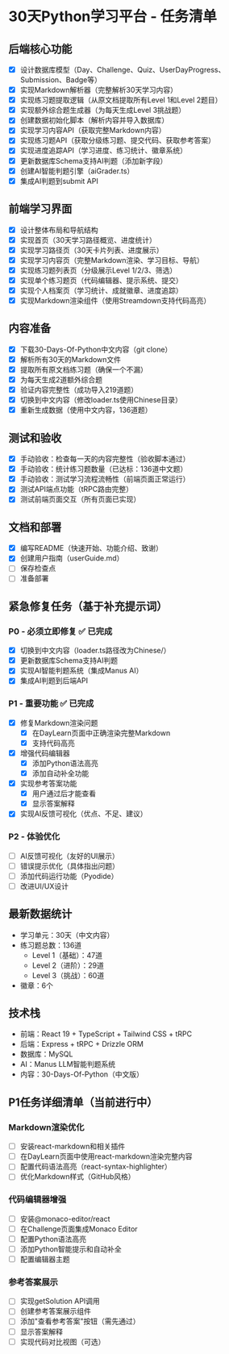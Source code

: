 # 30天Python学习平台 - 任务清单

## 后端核心功能
- [x] 设计数据库模型（Day、Challenge、Quiz、UserDayProgress、Submission、Badge等）
- [x] 实现Markdown解析器（完整解析30天学习内容）
- [x] 实现练习题提取逻辑（从原文档提取所有Level 1和Level 2题目）
- [x] 实现额外综合题生成器（为每天生成Level 3挑战题）
- [x] 创建数据初始化脚本（解析内容并导入数据库）
- [x] 实现学习内容API（获取完整Markdown内容）
- [x] 实现练习题API（获取分级练习题、提交代码、获取参考答案）
- [x] 实现进度追踪API（学习进度、练习统计、徽章系统）
- [x] 更新数据库Schema支持AI判题（添加新字段）
- [x] 创建AI智能判题引擎（aiGrader.ts）
- [x] 集成AI判题到submit API

## 前端学习界面
- [x] 设计整体布局和导航结构
- [x] 实现首页（30天学习路径概览、进度统计）
- [x] 实现学习路径页（30天卡片列表、进度展示）
- [x] 实现学习内容页（完整Markdown渲染、学习目标、导航）
- [x] 实现练习题列表页（分级展示Level 1/2/3、筛选）
- [x] 实现单个练习题页（代码编辑器、提示系统、提交）
- [x] 实现个人档案页（学习统计、成就徽章、进度追踪）
- [x] 实现Markdown渲染组件（使用Streamdown支持代码高亮）

## 内容准备
- [x] 下载30-Days-Of-Python中文内容（git clone）
- [x] 解析所有30天的Markdown文件
- [x] 提取所有原文档练习题（确保一个不漏）
- [x] 为每天生成2道额外综合题
- [x] 验证内容完整性（成功导入219道题）
- [x] 切换到中文内容（修改loader.ts使用Chinese目录）
- [x] 重新生成数据（使用中文内容，136道题）

## 测试和验收
- [x] 手动验收：检查每一天的内容完整性（验收脚本通过）
- [x] 手动验收：统计练习题数量（已达标：136道中文题）
- [x] 手动验收：测试学习流程流畅性（前端页面正常运行）
- [x] 测试API端点功能（tRPC路由完整）
- [x] 测试前端页面交互（所有页面已实现）

## 文档和部署
- [x] 编写README（快速开始、功能介绍、致谢）
- [x] 创建用户指南（userGuide.md）
- [ ] 保存检查点
- [ ] 准备部署

## 紧急修复任务（基于补充提示词）

### P0 - 必须立即修复 ✅ 已完成
- [x] 切换到中文内容（loader.ts路径改为Chinese/）
- [x] 更新数据库Schema支持AI判题
- [x] 实现AI智能判题系统（集成Manus AI）
- [x] 集成AI判题到后端API

### P1 - 重要功能 ✅ 已完成
- [x] 修复Markdown渲染问题
  - [x] 在DayLearn页面中正确渲染完整Markdown
  - [x] 支持代码高亮
- [x] 增强代码编辑器
  - [x] 添加Python语法高亮
  - [x] 添加自动补全功能
- [x] 实现参考答案功能
  - [x] 用户通过后才能查看
  - [x] 显示答案解释
- [x] 实现AI反馈可视化（优点、不足、建议）

### P2 - 体验优化
- [ ] AI反馈可视化（友好的UI展示）
- [ ] 错误提示优化（具体指出问题）
- [ ] 添加代码运行功能（Pyodide）
- [ ] 改进UI/UX设计

## 最新数据统计
- 学习单元：30天（中文内容）
- 练习题总数：136道
  - Level 1（基础）：47道
  - Level 2（进阶）：29道
  - Level 3（挑战）：60道
- 徽章：6个

## 技术栈
- 前端：React 19 + TypeScript + Tailwind CSS + tRPC
- 后端：Express + tRPC + Drizzle ORM
- 数据库：MySQL
- AI：Manus LLM智能判题系统
- 内容：30-Days-Of-Python（中文版）

## P1任务详细清单（当前进行中）

### Markdown渲染优化
- [ ] 安装react-markdown和相关插件
- [ ] 在DayLearn页面中使用react-markdown渲染完整内容
- [ ] 配置代码语法高亮（react-syntax-highlighter）
- [ ] 优化Markdown样式（GitHub风格）

### 代码编辑器增强
- [ ] 安装@monaco-editor/react
- [ ] 在Challenge页面集成Monaco Editor
- [ ] 配置Python语法高亮
- [ ] 添加Python智能提示和自动补全
- [ ] 配置编辑器主题

### 参考答案展示
- [ ] 实现getSolution API调用
- [ ] 创建参考答案展示组件
- [ ] 添加"查看参考答案"按钮（需先通过）
- [ ] 显示答案解释
- [ ] 实现代码对比视图（可选）
